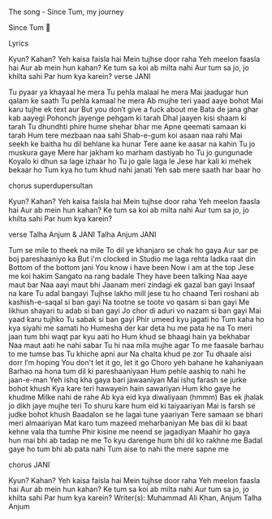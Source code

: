 The song - Since Tum, my journey

Since Tum 🦋 



Lyrics

Kyun? Kahan?
Yeh kaisa faisla hai
Mein tujhse door raha
Yeh meelon faasla hai
Aur ab mein hun kahan?
Ke tum sa koi ab milta nahi
Aur tum sa jo, jo khilta sahi
Par hum kya karein?
verse
JANI

Tu pyaar ya khayaal he mera
Tu pehla malaal he mera
Mai jaadugar hun qalam ke saath
Tu pehla kamaal he mera
Ab mujhe teri yaad aaye bohot
Mai karu tujhe ek text aur
But you don′t give a fuck about me
Bata de jana ghar kab aayegi
Pohonch jayenge pehgam ki tarah
Dhal jaayen kisi shaam ki tarah
Tu dhundhti phire hume shehar bhar me
Apne qeemati samaan ki tarah
Hum tere mezbaan naa sahi
Shab-e-gum koi asaan naa rahi
Mai seekh ke baitha hu dil behlane ka hunar
Tere aane ke aasar na kahin
Tu jo muskura gaye
Mere har jakham ko marham dastiyab ho
Tu jo gungunade
Koyalo ki dhun sa lage izhaar ho
Tu jo gale laga le
Jese har kali ki mehek bekaar ho
Tum kya ho tum khud nahi janati
Yeh sab mere saath har baar ho

chorus
superdupersultan

Kyun? Kahan?
Yeh kaisa faisla hai
Mein tujhse door raha
Yeh meelon faasla hai
Aur ab mein hun kahan?
Ke tum sa koi ab milta nahi
Aur tum sa jo, jo khilta sahi
Par hum kya karein?

verse
Talha Anjum & JANI
Talha Anjum
JANI

Tum se mile to theek na mile
To dil ye khanjaro se chak ho gaya
Aur sar pe boj pareshaaniyo ka
But i'm clocked in
Studio me laga rehta ladka raat din
Bottom of the bottom jani
You know i have been
Now i am at the top
Jese me koi hakim
Sangato na rang badale
They have been talking
Naa aaye maut bar
Naa aayi maut bhi
Jaanam meri zindagi ek gazal ban gayi
Insaaf na kare
Tu adal bangayi
Tujhse lakho mill jese tu ho chaand
Teri roshani ab kashish-e-saqal si ban gayi
Na tootne se toote vo qasam si ban gayi
Me likhun shayari tu adab si ban gayi
Jo chor di aduri vo nazam si ban gayi
Mai yaad karu tujhko
Tu sabak si ban gayi
Phir umeed kyu jagati ho
Tum kaha ho kya siyahi me samati ho
Humesha der kar deta hu me pata he na
To meri jaan tum bhi waqt par kyu aati ho
Hum khud se bhaagi hain ya bekhabar
Naa maut aati he nahi sabar
Tu hi naa mila mujhe agar
To me faasale barhau to me tumse bas
Tu khiche apni aur
Na chalta khud pe zor
Tu dhaale aisi dorr
I′m hoping
You don't let it go, let it go
Choro yeh bahane he kahaniyaan
Barhao na hona tum dil ki pareshaaniyaan
Hum pehle aashiq to nahi he jaan-e-man
Yeh ishq kha gaya bari jawaaniyan
Mai ishq farash se jurke bohot khush
Kya kare teri hawayein hain sawariyan
Hum kho gaye he khudme
Milke nahi de rahe
Ab kya eid kya diwaliyaan
(hmmm)
Bas ek jhalak jo dikh jaye mujhe teri
To shuru kare hum eid ki taiyaariyan
Mai is farsh se judke bohot khush
Baadalon se he lagai tune yaariyan
Tere samaan se bhari meri almaariyan
Mat karo tum mazeed meharbaniyan
Me bas dil ki baat kehne vala tha tumhe
Phir kisine me neend se jagadiyan
Maahir ho gaya hun mai bhi ab tadap ne me
To kyu darenge hum bhi dil ko rakhne me
Badal gaye ho tum bhi ab pata nahi
Tum aise to nahi the mere sapne me

chorus
JANI

Kyun? Kahan?
Yeh kaisa faisla hai
Mein tujhse door raha
Yeh meelon faasla hai
Aur ab mein hun kahan?
Ke tum sa koi ab milta nahi
Aur tum sa jo, jo khilta sahi
Par hum kya karein?
Writer(s): Muhammad Ali Khan, Anjum Talha Anjum